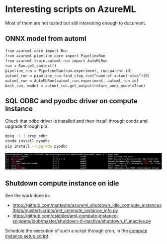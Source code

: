 # Interesting scripts on AzureML

Most of them are not tested but still interesting enough to document.


## ONNX model from automl

```
from azureml.core import Run
from azureml.pipeline.core import PipelineRun
from azureml.train.automl.run import AutoMLRun
run = Run.get_context()
pipeline_run = PipelineRun(run.experiment, run.parent.id)
automl_run = pipeline_run.find_step_run("name-of-automl-step")[0]
automl_run = AutoMLRun(automl_run.experiment, automl_run.id)
best_run, model = automl_run.get_output(return_onnx_model=True)
```

## SQL ODBC and pyodbc driver on compute instance

Check that odbc driver is installed and then install through conda and upgrade through pip.

``` bash
dpkg -l | grep odbc
conda install pyodbc
pip install --upgrade pyodbc
```

![ODBC is installed](InterestingSnippets,OdbcDriversInstalledInCI.png)

## Shutdown compute instance on idle

See the work done in:

- https://github.com/matteote/azureml_shutdown_idle_compute_instances/blob/master/scripts/get_compute_instance_info.py
- https://github.com/csiebler/aml-compute-instance-snippets/blob/master/shutdown-if-inactive/shutdown_if_inactive.py

Schedule the execution of such a script through cron, in the [compute instance setup script](https://github.com/Azure/azureml-examples/tree/main/setup-ci). 